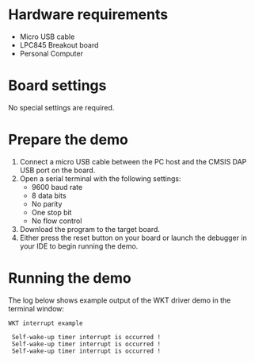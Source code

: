 Hardware requirements
=====================
- Micro USB cable
- LPC845 Breakout board
- Personal Computer

Board settings
==============
No special settings are required.

Prepare the demo
================
1.  Connect a micro USB cable between the PC host and the CMSIS DAP USB port on the board.
2.  Open a serial terminal with the following settings:
    - 9600 baud rate
    - 8 data bits
    - No parity
    - One stop bit
    - No flow control
3.  Download the program to the target board.
4.  Either press the reset button on your board or launch the debugger in your IDE to begin running the demo.

Running the demo
================
The log below shows example output of the WKT driver demo in the terminal window:
~~~~~~~~~~~~~~~~~~~~~~~~~~~~~~~~~~~
WKT interrupt example

 Self-wake-up timer interrupt is occurred !
 Self-wake-up timer interrupt is occurred !
 Self-wake-up timer interrupt is occurred !
~~~~~~~~~~~~~~~~~~~~~~~~~~~~~~~~~~~

